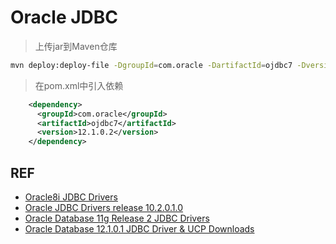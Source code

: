 # Oracle JDBC

> 上传jar到Maven仓库

```bash
mvn deploy:deploy-file -DgroupId=com.oracle -DartifactId=ojdbc7 -Dversion=12.1.0.2 -Dpackaging=jar -Dfile=ojdbc7.jar -Durl=http://svn.shawnyan.com:8081/repository/shawn-release -DrepositoryId=releases
```

> 在pom.xml中引入依赖

```xml
    <dependency>      
      <groupId>com.oracle</groupId>      
      <artifactId>ojdbc7</artifactId>      
      <version>12.1.0.2</version>
    </dependency>
```

## REF
- [Oracle8i JDBC Drivers](http://www.oracle.com/technetwork/database/enterprise-edition/jdbc817-100207.html)
- [Oracle JDBC Drivers release 10.2.0.1.0](http://www.oracle.com/technetwork/database/enterprise-edition/readme-10201-097623.html?ssSourceSiteId=otncn)
- [Oracle Database 11g Release 2 JDBC Drivers](http://www.oracle.com/technetwork/database/enterprise-edition/jdbc-112010-090769.html)
- [Oracle Database 12.1.0.1 JDBC Driver & UCP Downloads](http://www.oracle.com/technetwork/database/features/jdbc/jdbc-drivers-12c-download-1958347.html)

